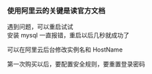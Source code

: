 
### 使用阿里云的关键是读官方文档  

遇到问题，可以重启试试  
安装 mysql 一直报错，重启以后几秒就成功了  

可以在阿里云后台修改实例名和 HostName    


第一次购买以后，要配置安全规则，要重置登录密码  


